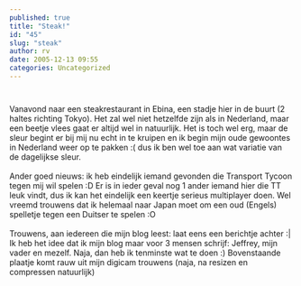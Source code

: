 ```yaml
---
published: true
title: "Steak!"
id: "45"
slug: "steak"
author: rv
date: 2005-12-13 09:55
categories: Uncategorized
---
```

<a href="https://photos1.blogger.com/blogger/5743/1473/1600/uitzicht2.jpg"><img style="display:block;text-align:center;cursor:pointer;margin:0 auto 10px;" src="https://photos1.blogger.com/blogger/5743/1473/400/uitzicht2.jpg" alt="" border="0" /></a><br />Vanavond naar een steakrestaurant in Ebina, een stadje hier in de buurt (2 haltes richting Tokyo). Het zal wel niet hetzelfde zijn als in Nederland, maar een beetje vlees gaat er altijd wel in natuurlijk. Het is toch wel erg, maar de sleur begint er bij mij nu echt in te kruipen en ik begin mijn oude gewoontes in Nederland weer op te pakken :( dus ik ben wel toe aan wat variatie van de dagelijkse sleur.<br /><br />Ander goed nieuws: ik heb eindelijk iemand gevonden die Transport Tycoon tegen mij wil spelen :D Er is in ieder geval nog 1 ander iemand hier die TT leuk vindt, dus ik kan het eindelijk een keertje serieus multiplayer doen. Wel vreemd trouwens dat ik helemaal naar Japan moet om een oud (Engels) spelletje tegen een Duitser te spelen :O<br /><br />Trouwens, aan iedereen die mijn blog leest: laat eens een berichtje achter :| Ik heb het idee dat ik mijn blog maar voor 3 mensen schrijf: Jeffrey, mijn vader en mezelf. Naja, dan heb ik tenminste wat te doen :) Bovenstaande plaatje komt rauw uit mijn digicam trouwens (naja, na resizen en compressen natuurlijk)